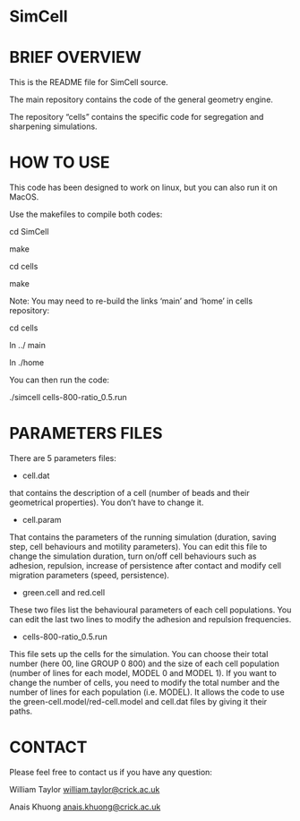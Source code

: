 # SimCell

BRIEF OVERVIEW
================

This is the README file for SimCell source.


The main repository contains the code of the general geometry engine.

The repository “cells” contains the specific code for segregation and sharpening simulations.




HOW TO USE
================

This code has been designed to work on linux, but you can also run it on MacOS.

Use the makefiles to compile both codes:

cd SimCell

make

cd cells

make



Note: You may need to re-build the links ‘main’ and ‘home’ in cells repository:

cd cells

ln ../ main

ln ./home 




You can then run the code:

./simcell cells-800-ratio_0.5.run




PARAMETERS FILES
================

There are 5 parameters files:
- cell.dat

that contains the description of a cell (number of beads and their geometrical properties). You don’t have to change it.



- cell.param

That contains the parameters of the running simulation (duration, saving step, cell behaviours and motility parameters). You can edit this file to change the simulation duration, turn on/off cell behaviours such as adhesion, repulsion, increase of persistence after contact and modify cell migration parameters (speed, persistence).



- green.cell and red.cell

These two files list the behavioural parameters of each cell populations. You can edit the last two lines to modify the adhesion and repulsion frequencies. 



- cells-800-ratio_0.5.run

This file sets up the cells for the simulation. You can choose their total number (here 00, line GROUP 0 800) and the size of each cell population (number of lines for each model, MODEL 0 and MODEL 1). If you want to change the number of cells, you need to modify the total number and the number of lines for each population (i.e. MODEL).
It allows the code to use the green-cell.model/red-cell.model and cell.dat files by giving it their paths.




CONTACT
================

Please feel free to contact us if you have any question:

William Taylor william.taylor@crick.ac.uk

Anais Khuong anais.khuong@crick.ac.uk

